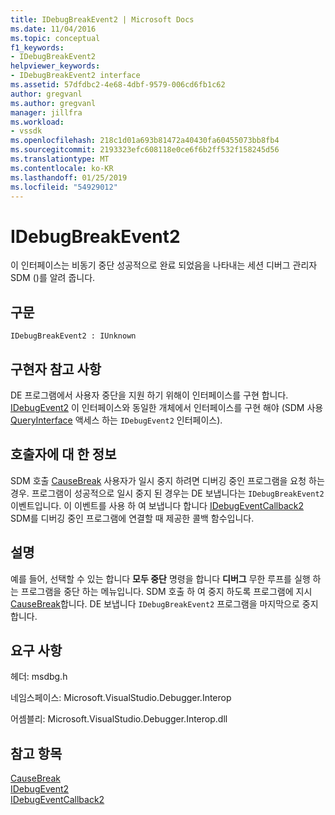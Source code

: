 ```yaml
---
title: IDebugBreakEvent2 | Microsoft Docs
ms.date: 11/04/2016
ms.topic: conceptual
f1_keywords:
- IDebugBreakEvent2
helpviewer_keywords:
- IDebugBreakEvent2 interface
ms.assetid: 57dfdbc2-4e68-4dbf-9579-006cd6fb1c62
author: gregvanl
ms.author: gregvanl
manager: jillfra
ms.workload:
- vssdk
ms.openlocfilehash: 218c1d01a693b81472a40430fa60455073bb8fb4
ms.sourcegitcommit: 2193323efc608118e0ce6f6b2ff532f158245d56
ms.translationtype: MT
ms.contentlocale: ko-KR
ms.lasthandoff: 01/25/2019
ms.locfileid: "54929012"
---
```

# <a name="idebugbreakevent2"></a>IDebugBreakEvent2
이 인터페이스는 비동기 중단 성공적으로 완료 되었음을 나타내는 세션 디버그 관리자 SDM ()를 알려 줍니다.  
  
## <a name="syntax"></a>구문  
  
```  
IDebugBreakEvent2 : IUnknown  
```  
  
## <a name="notes-for-implementers"></a>구현자 참고 사항  
 DE 프로그램에서 사용자 중단을 지원 하기 위해이 인터페이스를 구현 합니다. [IDebugEvent2](../../../extensibility/debugger/reference/idebugevent2.md) 이 인터페이스와 동일한 개체에서 인터페이스를 구현 해야 (SDM 사용 [QueryInterface](/cpp/atl/queryinterface) 액세스 하는 `IDebugEvent2` 인터페이스).  
  
## <a name="notes-for-callers"></a>호출자에 대 한 정보  
 SDM 호출 [CauseBreak](../../../extensibility/debugger/reference/idebugprogram2-causebreak.md) 사용자가 일시 중지 하려면 디버깅 중인 프로그램을 요청 하는 경우. 프로그램이 성공적으로 일시 중지 된 경우는 DE 보냅니다는 `IDebugBreakEvent2` 이벤트입니다. 이 이벤트를 사용 하 여 보냅니다 합니다 [IDebugEventCallback2](../../../extensibility/debugger/reference/idebugeventcallback2.md) SDM를 디버깅 중인 프로그램에 연결할 때 제공한 콜백 함수입니다.  
  
## <a name="remarks"></a>설명  
 예를 들어, 선택할 수 있는 합니다 **모두 중단** 명령을 합니다 **디버그** 무한 루프를 실행 하는 프로그램을 중단 하는 메뉴입니다. SDM 호출 하 여 중지 하도록 프로그램에 지시 [CauseBreak](../../../extensibility/debugger/reference/idebugprogram2-causebreak.md)합니다. DE 보냅니다 `IDebugBreakEvent2` 프로그램을 마지막으로 중지 합니다.  
  
## <a name="requirements"></a>요구 사항  
 헤더: msdbg.h  
  
 네임스페이스: Microsoft.VisualStudio.Debugger.Interop  
  
 어셈블리: Microsoft.VisualStudio.Debugger.Interop.dll  
  
## <a name="see-also"></a>참고 항목  
 [CauseBreak](../../../extensibility/debugger/reference/idebugprogram2-causebreak.md)   
 [IDebugEvent2](../../../extensibility/debugger/reference/idebugevent2.md)   
 [IDebugEventCallback2](../../../extensibility/debugger/reference/idebugeventcallback2.md)